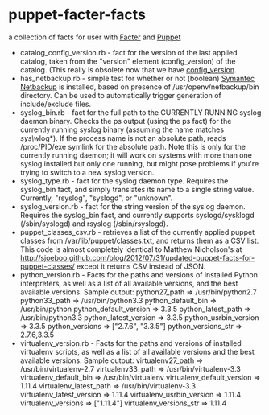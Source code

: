 puppet-facter-facts
===================

a collection of facts for user with [Facter](https://github.com/puppetlabs/facter) and [Puppet](https://github.com/puppetlabs/puppet)

*   catalog_config_version.rb - fact for the version of the last applied
    catalog, taken from the "version" element (config_version) of the
    catalog. (This really is obsolete now that we have [config_version](http://docs.puppetlabs.com/references/latest/configuration.html#configversion).
*   has_netbackup.rb - simple test for whether or not (boolean)
    [Symantec Netbackup](http://www.symantec.com/netbackup) is installed,
    based on presence of /usr/openv/netbackup/bin directory. Can be used to
    automatically trigger generation of include/exclude files.
*   syslog_bin.rb - fact for the full path to the CURRENTLY RUNNING
    syslog daemon binary. Checks the ps output (using the ps fact) for
    the currently running syslog binary (assuming the name matches
    *sys\w*log*). If the process name is not an absolute path, reads
    /proc/PID/exe symlink for the absolute path. Note this is only for the
    currently running daemon; it will work on systems with more than one
    syslog installed but only one running, but might pose problems if you're
    trying to switch to a new syslog version.
*   syslog_type.rb - fact for the syslog daemon type. Requires the
    syslog_bin fact, and simply translates its name to a single string
    value. Currently, "rsyslog", "syslogd", or "unknown".
*   syslog_version.rb - fact for the string version of the syslog
    daemon. Requires the syslog_bin fact, and currently supports
    syslogd/sysklogd (/sbin/syslogd) and rsyslog (/sbin/rsyslogd).
*   puppet_classes_csv.rb - retrieves a list of the currently applied puppet
    classes from /var/lib/puppet/classes.txt, and returns them as a CSV
    list. This code is almost completely identical to Matthew Nicholson's at
    http://sjoeboo.github.com/blog/2012/07/31/updated-puppet-facts-for-puppet-classes/
    except it returns CSV instead of JSON.
*   python_version.rb - Facts for the paths and versions of installed Python interpreters,
    as well as a list of all available versions, and the best available versions. Sample
	output:
        python27_path => /usr/bin/python2.7
        python33_path => /usr/bin/python3.3
        python_default_bin => /usr/bin/python
        python_default_version => 3.3.5
        python_latest_path => /usr/bin/python3.3
        python_latest_version => 3.3.5
        python_usrbin_version => 3.3.5
        python_versions => ["2.7.6", "3.3.5"]
        python_versions_str => 2.7.6,3.3.5
*   virtualenv_version.rb - Facts for the paths and versions of installed virtualenv scripts,
    as well as a list of all available versions and the best available versions. Sample
	output:
        virtualenv27_path => /usr/bin/virtualenv-2.7
        virtualenv33_path => /usr/bin/virtualenv-3.3
        virtualenv_default_bin => /usr/bin/virtualenv
        virtualenv_default_version => 1.11.4
        virtualenv_latest_path => /usr/bin/virtualenv-3.3
        virtualenv_latest_version => 1.11.4
        virtualenv_usrbin_version => 1.11.4
        virtualenv_versions => ["1.11.4"]
        virtualenv_versions_str => 1.11.4
